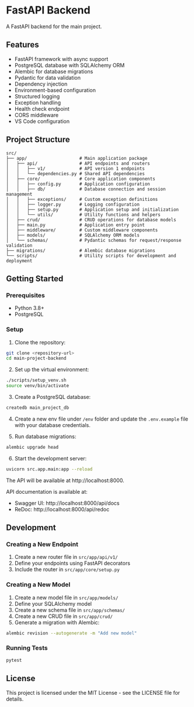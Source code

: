 # FastAPI Backend

A FastAPI backend for the main project.

## Features

- FastAPI framework with async support
- PostgreSQL database with SQLAlchemy ORM
- Alembic for database migrations
- Pydantic for data validation
- Dependency injection
- Environment-based configuration
- Structured logging
- Exception handling
- Health check endpoint
- CORS middleware
- VS Code configuration

## Project Structure

```
src/
├── app/                    # Main application package
│   ├── api/                # API endpoints and routers
│   │   ├── v1/             # API version 1 endpoints
│   │   └── dependencies.py # Shared API dependencies
│   ├── core/               # Core application components
│   │   ├── config.py       # Application configuration
│   │   ├── db/             # Database connection and session management
│   │   ├── exceptions/     # Custom exception definitions
│   │   ├── logger.py       # Logging configuration
│   │   ├── setup.py        # Application setup and initialization
│   │   └── utils/          # Utility functions and helpers
│   ├── crud/               # CRUD operations for database models
│   ├── main.py             # Application entry point
│   ├── middleware/         # Custom middleware components
│   ├── models/             # SQLAlchemy ORM models
│   └── schemas/            # Pydantic schemas for request/response validation
├── migrations/             # Alembic database migrations
└── scripts/                # Utility scripts for development and deployment
```

## Getting Started

### Prerequisites

- Python 3.8+
- PostgreSQL

### Setup

1. Clone the repository:

```bash
git clone <repository-url>
cd main-project-backend
```

2. Set up the virtual environment:

```bash
./scripts/setup_venv.sh
source venv/bin/activate
```

3. Create a PostgreSQL database:

```bash
createdb main_project_db
```

4. Create a new env file under `/env` folder and update the `.env.example` file with your database credentials.

5. Run database migrations:

```bash
alembic upgrade head
```

6. Start the development server:

```bash
uvicorn src.app.main:app --reload
```

The API will be available at http://localhost:8000.

API documentation is available at:

- Swagger UI: http://localhost:8000/api/docs
- ReDoc: http://localhost:8000/api/redoc

## Development

### Creating a New Endpoint

1. Create a new router file in `src/app/api/v1/`
2. Define your endpoints using FastAPI decorators
3. Include the router in `src/app/core/setup.py`

### Creating a New Model

1. Create a new model file in `src/app/models/`
2. Define your SQLAlchemy model
3. Create a new schema file in `src/app/schemas/`
4. Create a new CRUD file in `src/app/crud/`
5. Generate a migration with Alembic:

```bash
alembic revision --autogenerate -m "Add new model"
```

### Running Tests

```bash
pytest
```

## License

This project is licensed under the MIT License - see the LICENSE file for details.
